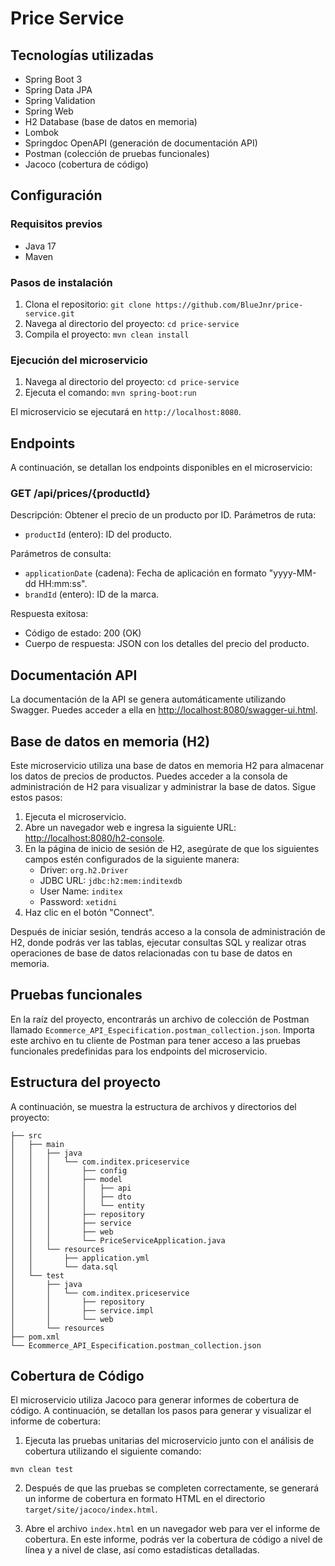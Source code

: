 # Price Service

## Tecnologías utilizadas

- Spring Boot 3
- Spring Data JPA
- Spring Validation
- Spring Web
- H2 Database (base de datos en memoria)
- Lombok
- Springdoc OpenAPI (generación de documentación API)
- Postman (colección de pruebas funcionales)
- Jacoco (cobertura de código)

## Configuración

### Requisitos previos

- Java 17
- Maven

### Pasos de instalación

1. Clona el repositorio: `git clone https://github.com/BlueJnr/price-service.git`
2. Navega al directorio del proyecto: `cd price-service`
3. Compila el proyecto: `mvn clean install`

### Ejecución del microservicio

1. Navega al directorio del proyecto: `cd price-service`
2. Ejecuta el comando: `mvn spring-boot:run`

El microservicio se ejecutará en `http://localhost:8080`.

## Endpoints

A continuación, se detallan los endpoints disponibles en el microservicio:

### GET /api/prices/{productId}

Descripción: Obtener el precio de un producto por ID.
Parámetros de ruta:

- `productId` (entero): ID del producto.

Parámetros de consulta:

- `applicationDate` (cadena): Fecha de aplicación en formato "yyyy-MM-dd HH:mm:ss".
- `brandId` (entero): ID de la marca.

Respuesta exitosa:

- Código de estado: 200 (OK)
- Cuerpo de respuesta: JSON con los detalles del precio del producto.

## Documentación API

La documentación de la API se genera automáticamente utilizando Swagger. Puedes acceder a ella
en [http://localhost:8080/swagger-ui.html](http://localhost:8080/swagger-ui.html).

## Base de datos en memoria (H2)

Este microservicio utiliza una base de datos en memoria H2 para almacenar los datos de precios de productos. Puedes acceder a la consola de administración de H2 para visualizar y administrar la base de datos. Sigue estos pasos:

1. Ejecuta el microservicio.
2. Abre un navegador web e ingresa la siguiente URL: [http://localhost:8080/h2-console](http://localhost:8080/h2-console).
3. En la página de inicio de sesión de H2, asegúrate de que los siguientes campos estén configurados de la siguiente manera:
    - Driver: `org.h2.Driver`
    - JDBC URL: `jdbc:h2:mem:inditexdb`
    - User Name: `inditex`
    - Password: `xetidni`
4. Haz clic en el botón "Connect".

Después de iniciar sesión, tendrás acceso a la consola de administración de H2, donde podrás ver las tablas, ejecutar consultas SQL y realizar otras operaciones de base de datos relacionadas con tu base de datos en memoria.

## Pruebas funcionales

En la raíz del proyecto, encontrarás un archivo de colección de Postman llamado `Ecommerce_API_Especification.postman_collection.json`.
Importa este archivo en tu cliente de Postman para tener acceso a las pruebas funcionales predefinidas para los
endpoints del microservicio.

## Estructura del proyecto

A continuación, se muestra la estructura de archivos y directorios del proyecto:

```
├── src
│   ├── main
│   │   ├── java
│   │   │   └── com.inditex.priceservice
│   │   │       ├── config
│   │   │       ├── model
│   │   │       │   ├── api
│   │   │       │   ├── dto
│   │   │       │   └── entity
│   │   │       ├── repository
│   │   │       ├── service
│   │   │       ├── web
│   │   │       └── PriceServiceApplication.java
│   │   └── resources
│   │       ├── application.yml
│   │       └── data.sql
│   └── test
│       ├── java
│       │   └── com.inditex.priceservice
│       │       ├── repository
│       │       ├── service.impl
│       │       └── web
│       └── resources
├── pom.xml
└── Ecommerce_API_Especification.postman_collection.json
```

## Cobertura de Código

El microservicio utiliza Jacoco para generar informes de cobertura de código. A continuación, se detallan los pasos para generar y visualizar el informe de cobertura:

1. Ejecuta las pruebas unitarias del microservicio junto con el análisis de cobertura utilizando el siguiente comando:

```shell
mvn clean test
```

2. Después de que las pruebas se completen correctamente, se generará un informe de cobertura en formato HTML en el directorio `target/site/jacoco/index.html`.

3. Abre el archivo `index.html` en un navegador web para ver el informe de cobertura. En este informe, podrás ver la cobertura de código a nivel de línea y a nivel de clase, así como estadísticas detalladas.
